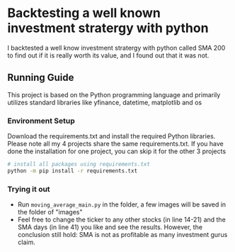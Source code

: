 # Backtesting a well known investment stratergy with python

I backtested a well know investment stratergy with python called SMA 200 to find out if it is really worth its value, and I found out that it was not.
 
## Running Guide

This project is based on the Python programming language and primarily utilizes standard libraries like yfinance, datetime, matplotlib and os

### Environment Setup

Download the requirements.txt and install the required Python libraries. Please note all my 4 projects share the same requirements.txt. If you have done the installation for one project, you can skip it for the other 3 projects

```bash
# install all packages using requirements.txt
python -m pip install -r requirements.txt
```

### Trying it out
* Run `moving_average_main.py` in the folder, a few images will be saved in the folder of "images"
* Feel free to change the ticker to any other stocks (in line 14-21) and the SMA days (in line 41) you like and see the results. However, the conclusion still hold: SMA is not as profitable as many investment gurus claim.
